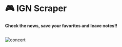 # 🎮 IGN Scraper

#### Check the news, save your favorites and leave notes!!

## 
![concert](./public/css/ignscraper.png)
